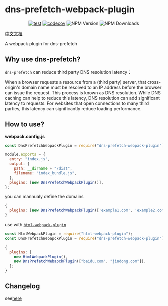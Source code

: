 # dns-prefetch-webpack-plugin

<div align="center">

[![test](https://github.com/Cheng007/dns-prefetch-webpack-plugin/actions/workflows/test.yml/badge.svg)](https://github.com/Cheng007/dns-prefetch-webpack-plugin/actions/workflows/test.yml)
[![codecov](https://codecov.io/gh/Cheng007/dns-prefetch-webpack-plugin/graph/badge.svg?token=P65X9X5ISR)](https://codecov.io/gh/Cheng007/dns-prefetch-webpack-plugin)
![NPM Version](https://img.shields.io/npm/v/dns-prefetch-webpack-plugin)
![NPM Downloads](https://img.shields.io/npm/dw/dns-prefetch-webpack-plugin)

</div>

[中文文档](./README.zh.md)

A webpack plugin for dns-prefetch

## Why use dns-prefetch?

`dns-prefetch` can reduce third party DNS resolution latency：

When a browser requests a resource from a (third party) server, that cross-origin's domain name must be resolved to an IP address before the browser can issue the request. This process is known as DNS resolution. While DNS caching can help to reduce this latency, DNS resolution can add significant latency to requests. For websites that open connections to many third parties, this latency can significantly reduce loading performance.

## How to use?

**webpack.config.js**

```js
const DnsPrefetchWebpackPlugin = require("dns-prefetch-webpack-plugin");

module.exports = {
  entry: "index.js",
  output: {
    path: __dirname + "/dist",
    filename: "index_bundle.js",
  },
  plugins: [new DnsPrefetchWebpackPlugin()],
};
```

you can mannualy define the domains

```js
{
  plugins: [new DnsPrefetchWebpackPlugin(['example1.com', 'example2.com'])],
}
```

use with [`html-webpack-plugin`](https://www.npmjs.com/package/html-webpack-plugin)

```js
const HtmlWebpackPlugin = require("html-webpack-plugin");
const DnsPrefetchWebapckPlugin = require("dns-prefetch-webpack-plugin");

{
  plugins: [
    new HtmlWebpackPlugin(),
    new DnsPrefetchWebapckPlugin(["baidu.com", "jindong.com"]),
  ];
}
```

## Changelog

see[here](./CHANGELOG.md)
